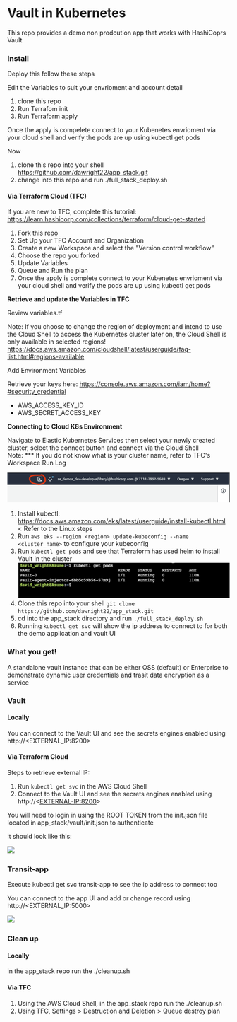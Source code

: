 # Vault in Kubernetes

This repo provides a demo non prodcution app that works with HashiCoprs Vault 

### Install
Deploy this follow these steps

Edit the Variables to suit your envrioment and account detail

1. clone this repo
2. Run Terrafom init
3. Run Terraform apply 

Once the apply is compelete connect to your Kubenetes envrioment via your cloud shell and verify the pods are up using kubectl get pods

Now

1. clone this repo into your shell https://github.com/dawright22/app_stack.git
2. change into this repo and run ./full_stack_deploy.sh

#### Via Terraform Cloud (TFC)
If you are new to TFC, complete this tutorial: https://learn.hashicorp.com/collections/terraform/cloud-get-started

1. Fork this repo
2. Set Up your TFC Account and Organization
3. Create a new Workspace and select the "Version control workflow" 
4. Choose the repo you forked
5. Update Variables
6. Queue and Run the plan
7. Once the apply is complete connect to your Kubenetes envrioment via your cloud shell and verify the pods are up using kubectl get pods </br>

**Retrieve and update the Variables in TFC**

Review variables.tf

Note: If you choose to change the region of deployment and intend to use the Cloud Shell to access the Kubernetes cluster later on, the Cloud Shell is only available in selected regions! https://docs.aws.amazon.com/cloudshell/latest/userguide/faq-list.html#regions-available

Add Environment Variables

Retrieve your keys here: https://console.aws.amazon.com/iam/home?#security_credential
* AWS_ACCESS_KEY_ID 
* AWS_SECRET_ACCESS_KEY 

**Connecting to Cloud K8s Environment**

Navigate to Elastic Kubernetes Services then select your newly created cluster, select the connect button and connect via the Cloud Shell</br>
Note: 
*** If you do not know what is your cluster name, refer to TFC's Workspace Run Log

![](/images/cloud-shell.png)

1. Install kubectl: https://docs.aws.amazon.com/eks/latest/userguide/install-kubectl.html < Refer to the Linux steps
2. Run `aws eks --region <region> update-kubeconfig --name <cluster_name>` to configure your kubeconfig
3. Run `kubectl get pods` and see that Terraform has used helm to install Vault in the cluster
![](/images/get-pods.png)
2. Clone this repo into your shell `git clone https://github.com/dawright22/app_stack.git`
3. cd into the app_stack directory and run `./full_stack_deploy.sh` </br>
4. Running `kubectl get svc` will show the ip address to connect to for both the demo application and vault UI

### What you get!
A standalone vault instance that can be either OSS (default) or Enterprise to demonstrate dynamic user credentials and trasit data encryption as a service 

### Vault

#### Locally

You can connect to the Vault UI and see the secrets engines enabled using http://<EXTERNAL_IP:8200>

#### Via Terraform Cloud

Steps to retrieve external IP:
1. Run `kubectl get svc` in the AWS Cloud Shell
2. Connect to the Vault UI and see the secrets engines enabled using http://<<EXTERNAL-IP:8200>>

You will need to login in using the ROOT TOKEN from the init.json file located in app_stack/vault/init.json to authenticate

it should look like this:

![](/images/vault.png)

### Transit-app

Execute kubectl get svc transit-app to see the ip address to connect too

You can connect to the app UI and add or change record using http://<EXTERNAL_IP:5000>

![](/images/tranist-app.png)


### Clean up

#### Locally
in the app_stack repo run the ./cleanup.sh

#### Via TFC
1. Using the AWS Cloud Shell, in the app_stack repo run the ./cleanup.sh
2. Using TFC, Settings > Destruction and Deletion > Queue destroy plan

